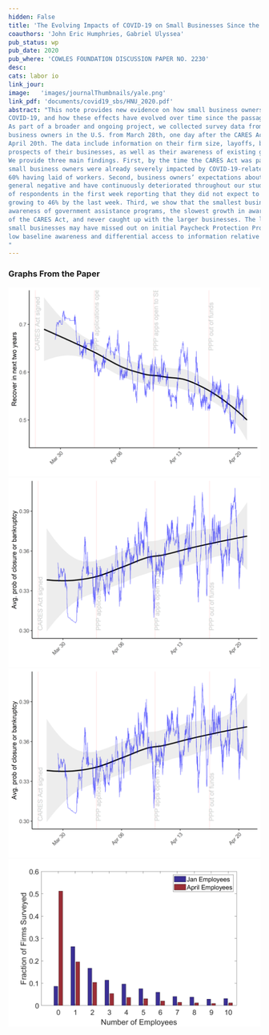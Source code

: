 ```yaml
---
hidden: False
title: 'The Evolving Impacts of COVID-19 on Small Businesses Since the CARES ACT'
coauthors: 'John Eric Humphries, Gabriel Ulyssea'
pub_status: wp
pub_date: 2020
pub_where: 'COWLES FOUNDATION DISCUSSION PAPER NO. 2230'
desc:
cats: labor io
link_jour:
image:   'images/journalThumbnails/yale.png'
link_pdf: 'documents/covid19_sbs/HNU_2020.pdf'
abstract: "This note provides new evidence on how small business owners have been impacted by
COVID-19, and how these effects have evolved over time since the passage of the CARES Act.
As part of a broader and ongoing project, we collected survey data from more than 8,000 small
business owners in the U.S. from March 28th, one day after the CARES Act was passed, through
April 20th. The data include information on their firm size, layoffs, beliefs about the future
prospects of their businesses, as well as their awareness of existing government relief programs.
We provide three main findings. First, by the time the CARES Act was passed, surveyed
small business owners were already severely impacted by COVID-19-related disruptions, with
60% having laid of workers. Second, business owners’ expectations about the future are in
general negative and have continuously deteriorated throughout our study period, with 37%
of respondents in the first week reporting that they did not expect to recover within 2 years,
growing to 46% by the last week. Third, we show that the smallest businesses had the least
awareness of government assistance programs, the slowest growth in awareness after the passage
of the CARES Act, and never caught up with the larger businesses. The latter indicate that
small businesses may have missed out on initial Paycheck Protection Program funds because of
low baseline awareness and differential access to information relative to larger firms.
"
---
```


### Graphs From the Paper


<div class='full'>
  <div class='row'>
    <div class='large-12 columns'>
      <div class='mod modBoxedSlider'>
        <div class='slides'>
          <div class='slide'>
            <img alt="" src="documents/covid19_sbs/recover_two_years_change_over_time.png" />
          </div>
          <div class='slide'>
            <img alt="" src="documents/covid19_sbs/prob_bankrupt_change_over_time.png" />
          </div>
          <div class='slide'>
            <img alt="" src="documents/covid19_sbs/prob_bankrupt_change_over_time.png" />
          </div>
          <div class='slide'>
            <img alt="" src="documents/covid19_sbs/f23_firmSize.png" />
          </div>      
        </div>
      </div>
    </div>
  </div>


<!-- **Distribution of Cost Estimates**

![CostEstimates](documents/AllendeGallegoNeilson2019/C1_FirmFE.png)

**Counterfactual Distribution of School Value Added with Supply and Demand Reaction**

![CounterFactual](documents/AllendeGallegoNeilson2019/QualityDistExpType12_5.png) -->

